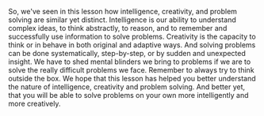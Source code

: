 So, we've seen in this lesson how intelligence, creativity, and problem solving
are similar yet distinct. Intelligence is our ability to understand complex
ideas, to think abstractly, to reason, and to remember and successfully use
information to solve problems. Creativity is the capacity to think or in behave
in both original and adaptive ways. And solving problems can be done
systematically, step-by-step, or by sudden and unexpected insight. We have to
shed mental blinders we bring to problems if we are to solve the really
difficult problems we face. Remember to always try to think outside the box. We
hope that this lesson has helped you better understand the nature of
intelligence, creativity and problem solving. And better yet, that you will be
able to solve problems on your own more intelligently and more creatively.
